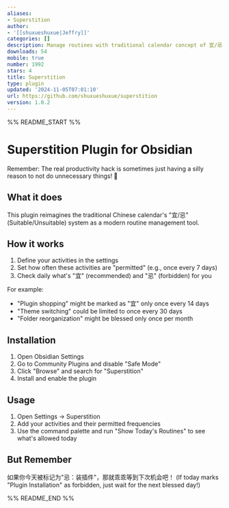 ```yaml
---
aliases:
- Superstition
author:
- '[[shuxueshuxue|Jeffry]]'
categories: []
description: Manage routines with traditional calendar concept of 宜/忌
downloads: 54
mobile: true
number: 1992
stars: 4
title: Superstition
type: plugin
updated: '2024-11-05T07:01:10'
url: https://github.com/shuxueshuxue/superstition
version: 1.0.2
---
```


%% README_START %%

# Superstition Plugin for Obsidian

Remember: The real productivity hack is sometimes just having a silly reason to not do unnecessary things! 🎎

## What it does

This plugin reimagines the traditional Chinese calendar's "宜/忌" (Suitable/Unsuitable) system as a modern routine management tool.

## How it works

1. Define your activities in the settings
2. Set how often these activities are "permitted" (e.g., once every 7 days)
3. Check daily what's "宜" (recommended) and "忌" (forbidden) for you

For example:
- "Plugin shopping" might be marked as "宜" only once every 14 days
- "Theme switching" could be limited to once every 30 days
- "Folder reorganization" might be blessed only once per month

## Installation

1. Open Obsidian Settings
2. Go to Community Plugins and disable "Safe Mode"
3. Click "Browse" and search for "Superstition"
4. Install and enable the plugin

## Usage

1. Open Settings → Superstition
2. Add your activities and their permitted frequencies
3. Use the command palette and run "Show Today's Routines" to see what's allowed today

## But Remember

如果你今天被标记为"忌：装插件"，那就乖乖等到下次机会吧！
(If today marks "Plugin Installation" as forbidden, just wait for the next blessed day!)


%% README_END %%